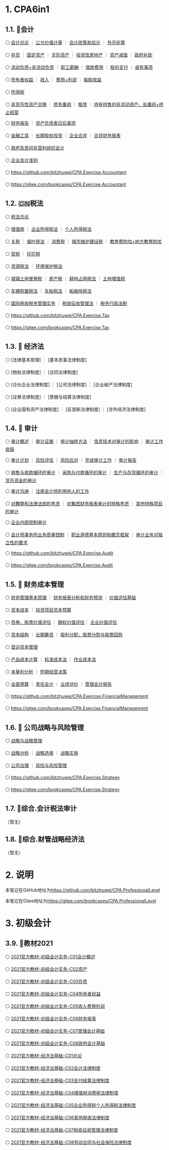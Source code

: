 # 1. CPA6in1

## 1.1. :sweet_potato:会计

:white_circle: [会计总论](CPA6in1/1会计/会计总论.md) ┊
[公允价值计量](CPA6in1/1会计/公允价值计量.md) ┊
[会计政策和估计](CPA6in1/1会计/会计政策和估计.md) ┊
[外币折算](CPA6in1/1会计/外币折算.md)

:white_circle: [存货](CPA6in1/1会计/资产.存货.md) ┊
[固定资产](CPA6in1/1会计/资产.固定资产.md) ┊
[无形资产](CPA6in1/1会计/资产.无形资产.md) ┊
[投资性房地产](CPA6in1/1会计/资产.投资性房地产.md) ┊
[资产减值](CPA6in1/1会计/资产.资产减值.md) ┊
[政府补助](CPA6in1/1会计/政府补助.md)

:white_circle: [流动负债+非流动负债](CPA6in1/1会计/负债.流动负债+非流动负债.md)
┊ [职工薪酬](CPA6in1/1会计/负债.职工薪酬.md) ┊
[借款费用](CPA6in1/1会计/负债.借款费用.md) ┊
[股份支付](CPA6in1/1会计/负债.股份支付.md) ┊
[或有事项](CPA6in1/1会计/负债.或有事项.md)

:white_circle: [所有者权益](CPA6in1/1会计/所有者权益.md) ┊
[收入](CPA6in1/1会计/收入.md) ┊ [费用+利润](CPA6in1/1会计/费用+利润.md) ┊
[每股收益](CPA6in1/1会计/每股收益.md)

:white_circle: [所得税](CPA6in1/1会计/所得税.md)

:white_circle: [非货币性资产交换](CPA6in1/1会计/特殊.非货币性资产交换.md) ┊
[债务重组](CPA6in1/1会计/特殊.债务重组.md) ┊ [租赁](CPA6in1/1会计/特殊.租赁.md)
┊
[持有待售的非流动资产、处置组+终止经营](CPA6in1/1会计/特殊.持有待售的非流动资产、处置组+终止经营.md)

:white_circle: [财务报告](CPA6in1/1会计/财务报告.md) ┊
[资产负债表日后事项](CPA6in1/1会计/资产负债表日后事项.md)

:white_circle: [金融工具](CPA6in1/1会计/金融工具.md) ┊
[长期股权投资](CPA6in1/1会计/长期股权投资.md) ┊
[企业合并](CPA6in1/1会计/企业合并.md) ┊
[合并财务报表](CPA6in1/1会计/合并财务报表.md)

:white_circle:
[政府及民间非营利组织会计](CPA6in1/1会计/政府及民间非营利组织会计.md)

:white_circle: [企业会计准则](CPA6in1/1会计/企业会计准则.md)

:white_circle: <https://github.com/bitzhuwei/CPA.Exercise.Accountant>

:white_circle: <https://gitee.com/bookcases/CPA.Exercise.Accountant>

## 1.2. :cn:税法

:white_circle: [税法总论](CPA6in1/2税法/C01.税法总论.md)

:white_circle: [增值税](CPA6in1/2税法/C02.增值税.md) ┊
[企业所得税法](CPA6in1/2税法/C04.企业所得税法.md) ┊
[个人所得税法](CPA6in1/2税法/C05.个人所得税法.md)

:white_circle: [关税](CPA6in1/2税法/关税.md) ┊
[烟叶税法](CPA6in1/2税法/烟叶税法.md) ┊ [消费税](CPA6in1/2税法/C03.消费税.md) ┊
[城市维护建设税](CPA6in1/2税法/城市维护建设税.md) ┊
[教育费附加+地方教育附加](CPA6in1/2税法/教育费附加和地方教育附加.md)

:white_circle: [契税](CPA6in1/2税法/契税.md) ┊ [印花税](CPA6in1/2税法/印花税.md)

:white_circle: [资源税法](CPA6in1/2税法/资源税法.md) ┊
[环境保护税法](CPA6in1/2税法/环境保护税法.md)

:white_circle: [城镇土地使用税](CPA6in1/2税法/城镇土地使用税.md) ┊
[房产税](CPA6in1/2税法/房产税.md) ┊
[耕地占用税法](CPA6in1/2税法/耕地占用税法.md) ┊
[土地增值税](CPA6in1/2税法/土地增值税.md)

:white_circle: [车辆购置税法](CPA6in1/2税法/车辆购置税法.md) ┊
[车船税法](CPA6in1/2税法/车船税法.md) ┊
[船舶吨税法](CPA6in1/2税法/船舶吨税法.md)

:white_circle: [国际税收税务管理实务](CPA6in1/2税法/国际税收税务管理实务.md) ┊
[税收征收管理法](CPA6in1/2税法/税收征收管理法.md) ┊
[税务行政法制](CPA6in1/2税法/税务行政法制.md)

:white_circle: <https://github.com/bitzhuwei/CPA.Exercise.Tax>

:white_circle: <https://gitee.com/bookcases/CPA.Exercise.Tax>

## 1.3. :triangular_ruler: 经济法

:white_circle: [法律基本原理] ┊ [基本民事法律制度]

:white_circle: [物权法律制度] ┊ [合同法律制度]

:white_circle: [合伙企业法律制度] ┊ [公司法律制度] ┊ [企业破产法律制度]

:white_circle: [证券法律制度] ┊ [票据与结算法律制度]

:white_circle: [企业国有资产法律制度] ┊ [反垄断法律制度] ┊ [涉外经济法律制度]

## 1.4. :mag_right: 审计

:white_circle: [审计概述](CPA6in1/4审计/审计概述.md) ┊
[审计证据](CPA6in1/4审计/审计证据.md) ┊
[审计抽样方法](CPA6in1/4审计/审计抽样方法.md) ┊
[信息技术对审计的影响](CPA6in1/4审计/信息技术对审计的影响.md) ┊
[审计工作底稿](CPA6in1/4审计/审计工作底稿.md)

:white_circle: [审计计划](CPA6in1/4审计/审计计划.md) ┊
[风险评估](CPA6in1/4审计/风险评估.md) ┊ [风险应对](CPA6in1/4审计/风险应对.md) ┊
[完成审计工作](CPA6in1/4审计/完成审计工作.md) ┊
[审计报告](CPA6in1/4审计/审计报告.md)

:white_circle: [销售与收款循环的审计](CPA6in1/4审计/销售与收款循环的审计.md) ┊
[采购与付款循环的审计](CPA6in1/4审计/采购与付款循环的审计.md) ┊
[生产与存货循环的审计](CPA6in1/4审计/生产与存货循环的审计.md) ┊
[货币资金的审计](CPA6in1/4审计/货币资金的审计.md)

:white_circle: [审计沟通](CPA6in1/4审计/审计沟通.md) ┊
[注册会计师利用他人的工作](CPA6in1/4审计/注册会计师利用他人的工作.md)

:white_circle: [对舞弊和法律法规的考虑](CPA6in1/4审计/对舞弊和法律法规的考虑.md)
┊ [对集团财务报表审计的特殊考虑](CPA6in1/4审计/对集团财务报表审计的特殊考虑.md)
┊ [其他特殊项目的审计](CPA6in1/4审计/其他特殊项目的审计.md)

:white_circle: [企业内部控制审计](CPA6in1/4审计/企业内部控制审计.md)

:white_circle:
[会计师事务所业务质量控制](CPA6in1/4审计/会计师事务所业务质量控制.md) ┊
[职业道德基本原则和概念框架](CPA6in1/4审计/职业道德基本原则和概念框架.md) ┊
[审计业务对独立性的要求](CPA6in1/4审计/审计业务对独立性的要求.md)

:white_circle: <https://github.com/bitzhuwei/CPA.Exercise.Audit>

:white_circle: <https://gitee.com/bookcases/CPA.Exercise.Audit>

## 1.5. :telescope: 财务成本管理

:white_circle: [财务管理基本原理](CPA6in1/5财管/C01财务管理基本原理.md) ┊
[财务报表分析和财务预测](CPA6in1/5财管/C02财务报表分析和财务预测.md) ┊
[价值评估基础](CPA6in1/5财管/C03价值评估基础.md)

:white_circle: [资本成本](CPA6in1/5财管/C04资本成本.md) ┊
[投资项目资本预算](CPA6in1/5财管/C05投资项目资本预算.md)

:white_circle: [债券、股票价值评估](CPA6in1/5财管/C06债券、股票价值评估.md) ┊
[期权价值评估](CPA6in1/5财管/C07期权价值评估.md)┊
[企业价值评估](CPA6in1/5财管/C08企业价值评估.md)

:white_circle: [资本结构](CPA6in1/5财管/C09资本结构.md) ┊
[长期筹资](CPA6in1/5财管/C10长期筹资.md) ┊
[股利分配、股票分割与股票回购](CPA6in1/5财管/C11股利分配、股票分割与股票回购.md)

:white_circle: [营运资本管理](CPA6in1/5财管/C12营运资本管理.md)

:white_circle: [产品成本计算](CPA6in1/5财管/C13产品成本计算.md) ┊
[标准成本法](CPA6in1/5财管/C14标准成本法.md) ┊
[作业成本法](CPA6in1/5财管/C15作业成本法.md)

:white_circle: [本量利分析](CPA6in1/5财管/C16本量利分析.md) ┊
[短期经营决策](CPA6in1/5财管/C17短期经营决策.md)

:white_circle: [全面预算](CPA6in1/5财管/C18全面预算.md) ┊
[责任会计](CPA6in1/5财管/C19责任会计.md) ┊
[业绩评价](CPA6in1/5财管/C20业绩评价.md) ┊
[管理会计报告](CPA6in1/5财管/C21管理会计报告.md)

:white_circle: <https://github.com/bitzhuwei/CPA.Exercise.FinancialManagement>

:white_circle: <https://gitee.com/bookcases/CPA.Exercise.FinancialManagement>

## 1.6. :seat: 公司战略与风险管理

:white_circle: [战略与战略管理](CPA6in1/6战略/战略与战略管理.md)

:white_circle: [战略分析](CPA6in1/6战略/战略分析.md) ┊
[战略选择](CPA6in1/6战略/战略选择.md) ┊ [战略实施](CPA6in1/6战略/战略实施.md)

:white_circle: [公司治理](CPA6in1/6战略/公司治理.md) ┊
[风险与风险管理](CPA6in1/6战略/风险与风险管理.md)

:white_circle: <https://github.com/bitzhuwei/CPA.Exercise.Strategy>

:white_circle: <https://gitee.com/bookcases/CPA.Exercise.Strategy>

## 1.7. :gem:综合.会计税法审计

（暂无）

## 1.8. :crystal_ball:综合.财管战略经济法

（暂无）

# 2. 说明

本笔记在GitHub地址为<https://github.com/bitzhuwei/CPA.ProfessionalLevel>

本笔记在Gitee地址为<https://gitee.com/bookcases/CPA.ProfessionalLevel>

# 3. 初级会计

## 3.9. :sweet_potato:教材2021

:white_circle:
[2021官方教材-初级会计实务-C01会计概述](初级会计/2021官方教材-初级会计实务-C01会计概述.md)

:white_circle:
[2021官方教材-初级会计实务-C02资产](初级会计/2021官方教材-初级会计实务-C02资产.md)

:white_circle:
[2021官方教材-初级会计实务-C03负债](初级会计/2021官方教材-初级会计实务-C03负债.md)

:white_circle:
[2021官方教材-初级会计实务-C04所有者权益](初级会计/2021官方教材-初级会计实务-C04所有者权益.md)

:white_circle:
[2021官方教材-初级会计实务-C05收入费用利润](初级会计/2021官方教材-初级会计实务-C05收入费用利润.md)

:white_circle:
[2021官方教材-初级会计实务-C06财务报表](初级会计/2021官方教材-初级会计实务-C06财务报表.md)

:white_circle:
[2021官方教材-初级会计实务-C07管理会计基础](初级会计/2021官方教材-初级会计实务-C07管理会计基础.md)

:white_circle:
[2021官方教材-初级会计实务-C08政府会计基础](初级会计/2021官方教材-初级会计实务-C08政府会计基础.md)

:white_circle:
[2021官方教材-经济法基础-C01总论](初级会计/2021官方教材-经济法基础-C01总论.md)

:white_circle:
[2021官方教材-经济法基础-C02会计法律制度](初级会计/2021官方教材-经济法基础-C02会计法律制度.md)

:white_circle:
[2021官方教材-经济法基础-C03支付结算法律制度](初级会计/2021官方教材-经济法基础-C03支付结算法律制度.md)

:white_circle:
[2021官方教材-经济法基础-C04增值税消费税法律制度](初级会计/2021官方教材-经济法基础-C04增值税消费税法律制度.md)

:white_circle:
[2021官方教材-经济法基础-C05企业所得税个人所得税法律制度](初级会计/2021官方教材-经济法基础-C05企业所得税个人所得税法律制度.md)

:white_circle:
[2021官方教材-经济法基础-C06其他税收法律制度](初级会计/2021官方教材-经济法基础-C06其他税收法律制度.md)

:white_circle:
[2021官方教材-经济法基础-C07税收征收管理法律制度](初级会计/2021官方教材-经济法基础-C07税收征收管理法律制度.md)

:white_circle:
[2021官方教材-经济法基础-C08劳动合同与社会保险法律制度](初级会计/2021官方教材-经济法基础-C08劳动合同与社会保险法律制度.md)
